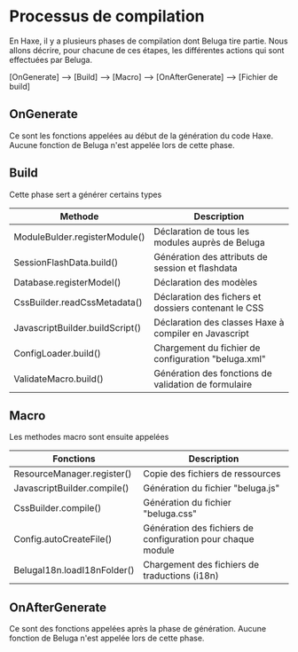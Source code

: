 Processus de compilation
========================

En Haxe, il y a plusieurs phases de compilation dont Beluga tire partie.
Nous allons décrire, pour chacune de ces étapes, les différentes actions qui sont effectuées par Beluga.

[OnGenerate] --> [Build] --> [Macro] --> [OnAfterGenerate] --> [Fichier de build]

## OnGenerate
Ce sont les fonctions appelées au début de la génération du code Haxe.
Aucune fonction de Beluga n'est appelée lors de cette phase.

## Build
Cette phase sert a générer certains types

| Methode | Description |
| --------- | ---------------------------------------------------------------------------------- |
|ModuleBulder.registerModule()	    | Déclaration de tous les modules auprès de Beluga         |
|SessionFlashData.build()		    | Génération des attributs de session et flashdata             |
|Database.registerModel()		    | Déclaration des modèles                                         |
|CssBuilder.readCssMetadata()	    | Déclaration des fichers et dossiers contenant le CSS      |
|JavascriptBuilder.buildScript()	| Déclaration des classes Haxe à compiler en Javascript     |
|ConfigLoader.build()               | Chargement du fichier de configuration "beluga.xml"                |
|ValidateMacro.build()              | Génération des fonctions de validation de formulaire      |

## Macro
Les methodes macro sont ensuite appelées

| Fonctions | Description |
|----------- | ----------------------------------------------------------------------------------- |
|ResourceManager.register()     | Copie des fichiers de ressources                              |
|JavascriptBuilder.compile()    | Génération du fichier "beluga.js"                               |
|CssBuilder.compile()           | Génération du fichier "beluga.css"                              |
|Config.autoCreateFile()        | Génération des fichiers de configuration pour chaque module       |
|BelugaI18n.loadI18nFolder()    | Chargement des fichiers de traductions (i18n)                                |

## OnAfterGenerate
Ce sont des fonctions appelées après la phase de génération.
Aucune fonction de Beluga n'est appelée lors de cette phase.
